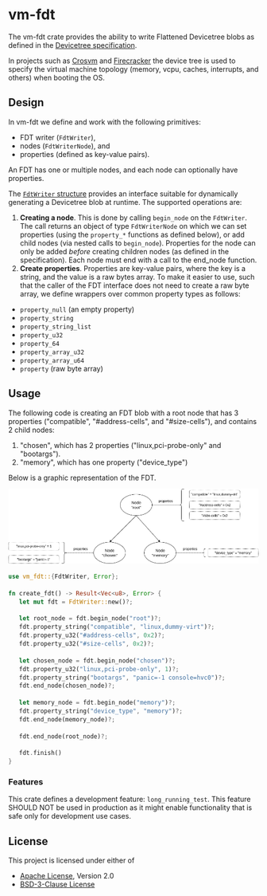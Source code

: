 # vm-fdt

The vm-fdt crate provides the ability to write Flattened Devicetree blobs as
defined in the
[Devicetree specification](https://devicetree-specification.readthedocs.io/en/stable/flattened-format.html).

In projects such as
[Crosvm](https://chromium.googlesource.com/chromiumos/platform/crosvm/) and
[Firecracker](https://github.com/firecracker-microvm/firecracker) the device
tree is used to specify the virtual machine topology (memory, vcpu, caches,
interrupts, and others) when booting the OS.

## Design

In vm-fdt we define and work with the following primitives:

- FDT writer (`FdtWriter`),
- nodes (`FdtWriterNode`), and
- properties (defined as key-value pairs).

An FDT has one or multiple nodes, and each node can optionally have
properties.

The [`FdtWriter` structure](src/writer.rs) provides an interface suitable
for dynamically generating a Devicetree blob at runtime. The supported
operations are:

1. **Creating a node**. This is done by calling `begin_node` on the `FdtWriter`.
   The call returns an object of type `FdtWriterNode` on which we can set
   properties (using the `property_*` functions as defined below), or add
   child nodes (via nested calls to `begin_node`). Properties for the node
   can only be added *before* creating children nodes (as defined in the
   specification). Each node must end with a call to the end_node function.
1. **Create properties**. Properties are key-value pairs, where the key is a
   string, and the value is a raw bytes array. To make it easier to use, such
   that the caller of the FDT interface does not need to create a raw byte
   array, we define wrappers over common property types as follows:
  * `property_null` (an empty property)
  * `property_string`
  * `property_string_list`
  * `property_u32`
  * `property_64`
  * `property_array_u32`
  * `property_array_u64`
  * `property` (raw byte array)

## Usage

The following code is creating an FDT blob with a root node that has 3
properties ("compatible", "#address-cells", and "#size-cells"), and contains
2 child nodes:

1. "chosen", which has 2 properties ("linux,pci-probe-only" and "bootargs").
1. "memory", which has one property ("device_type")

Below is a graphic representation of the FDT.

![](img/FDT_example.png)

```rust
use vm_fdt::{FdtWriter, Error};

fn create_fdt() -> Result<Vec<u8>, Error> {
   let mut fdt = FdtWriter::new()?;

   let root_node = fdt.begin_node("root")?;
   fdt.property_string("compatible", "linux,dummy-virt")?;
   fdt.property_u32("#address-cells", 0x2)?;
   fdt.property_u32("#size-cells", 0x2)?;

   let chosen_node = fdt.begin_node("chosen")?;
   fdt.property_u32("linux,pci-probe-only", 1)?;
   fdt.property_string("bootargs", "panic=-1 console=hvc0")?;
   fdt.end_node(chosen_node)?;

   let memory_node = fdt.begin_node("memory")?;
   fdt.property_string("device_type", "memory")?;
   fdt.end_node(memory_node)?;

   fdt.end_node(root_node)?;

   fdt.finish()
}
```

### Features

This crate defines a development feature: `long_running_test`. This feature
SHOULD NOT be used in production as it might enable functionality that is safe
only for development use cases.

## License

This project is licensed under either of

- [Apache License](http://www.apache.org/licenses/LICENSE-2.0), Version 2.0
- [BSD-3-Clause License](https://opensource.org/licenses/BSD-3-Clause)
